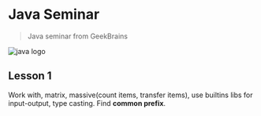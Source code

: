 # Java Seminar
>Java seminar from GeekBrains

![java logo](https://www.logo.wine/a/logo/Java_(programming_language)/Java_(programming_language)-Logo.wine.svg)

## Lesson 1
Work with, matrix, massive(count items, transfer items), use builtins libs for input-output, type casting. Find __common prefix__.